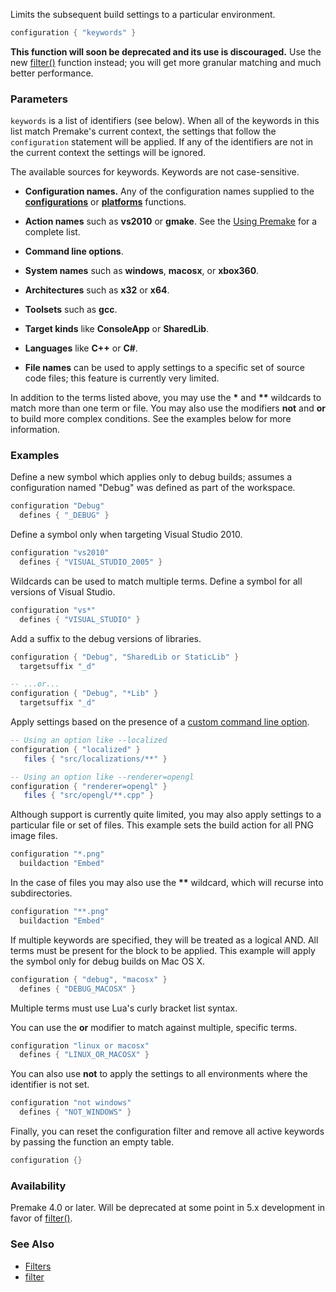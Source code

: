 Limits the subsequent build settings to a particular environment.

```lua
configuration { "keywords" }
```

**This function will soon be deprecated and its use is discouraged.** Use the new [filter()](filter.md) function instead; you will get more granular matching and much better performance.

### Parameters ###

`keywords` is a list of identifiers (see below). When all of the keywords in this list match Premake's current context, the settings that follow the `configuration` statement will be applied. If any of the identifiers are not in the current context the settings will be ignored.

The available sources for keywords. Keywords are not case-sensitive.

* **Configuration names.** Any of the configuration names supplied to the **[configurations](configurations.md)** or **[platforms](platforms.md)** functions.

* **Action names** such as **vs2010** or **gmake**. See the [Using Premake](Using-Premake.md) for a complete list.

* **Command line options**.

* **System names** such as **windows**, **macosx**, or **xbox360**.

* **Architectures** such as **x32** or **x64**.

* **Toolsets** such as **gcc**.

* **Target kinds** like **ConsoleApp** or **SharedLib**.

* **Languages** like **C++** or **C#**.

* **File names** can be used to apply settings to a specific set of source code files; this feature is currently very limited.

In addition to the terms listed above, you may use the **\*** and **\*\*** wildcards to match more than one term or file. You may also use the modifiers **not** and **or** to build more complex conditions. See the examples below for more information.

### Examples ###

Define a new symbol which applies only to debug builds; assumes a configuration named "Debug" was defined as part of the workspace.

```lua
configuration "Debug"
  defines { "_DEBUG" }
```

Define a symbol only when targeting Visual Studio 2010.

```lua
configuration "vs2010"
  defines { "VISUAL_STUDIO_2005" }
```

Wildcards can be used to match multiple terms. Define a symbol for all versions of Visual Studio.

```lua
configuration "vs*"
  defines { "VISUAL_STUDIO" }
```

Add a suffix to the debug versions of libraries.

```lua
configuration { "Debug", "SharedLib or StaticLib" }
  targetsuffix "_d"

-- ...or...
configuration { "Debug", "*Lib" }
  targetsuffix "_d"
```

Apply settings based on the presence of a [custom command line option](Command-Line-Arguments.md).

```lua
-- Using an option like --localized
configuration { "localized" }
   files { "src/localizations/**" }

-- Using an option like --renderer=opengl
configuration { "renderer=opengl" }
   files { "src/opengl/**.cpp" }
```

Although support is currently quite limited, you may also apply settings to a particular file or set of files. This example sets the build action for all PNG image files.

```lua
configuration "*.png"
  buildaction "Embed"
```

In the case of files you may also use the **\*\*** wildcard, which will recurse into subdirectories.

```lua
configuration "**.png"
  buildaction "Embed"
```

If multiple keywords are specified, they will be treated as a logical AND. All terms must be present for the block to be applied. This example will apply the symbol only for debug builds on Mac OS X.

```lua
configuration { "debug", "macosx" }
  defines { "DEBUG_MACOSX" }
```

Multiple terms must use Lua's curly bracket list syntax.

You can use the **or** modifier to match against multiple, specific terms.

```lua
configuration "linux or macosx"
  defines { "LINUX_OR_MACOSX" }
```

You can also use **not** to apply the settings to all environments where the identifier is not set.

```lua
configuration "not windows"
  defines { "NOT_WINDOWS" }
```

Finally, you can reset the configuration filter and remove all active keywords by passing the function an empty table.

```lua
configuration {}
```

### Availability ###

Premake 4.0 or later. Will be deprecated at some point in 5.x development in favor of [filter()](filter.md).

### See Also ###

* [Filters](Filters.md)
* [filter](filter.md)
